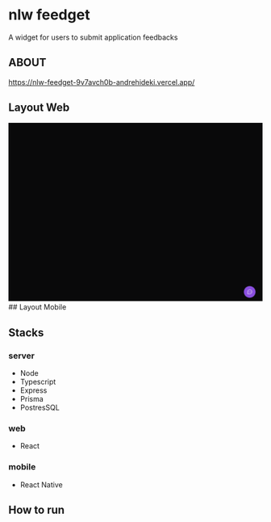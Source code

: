 # nlw feedget
A widget for users to submit application feedbacks

## ABOUT
https://nlw-feedget-9v7avch0b-andrehideki.vercel.app/

## Layout Web
<img src="https://github.com/andrehideki/nlw-feedget/blob/master/assets/feedget-web.gif"/>
## Layout Mobile

## Stacks
### server
- Node
- Typescript
- Express
- Prisma
- PostresSQL

### web
- React

### mobile
- React Native

## How to run
```bash

```
